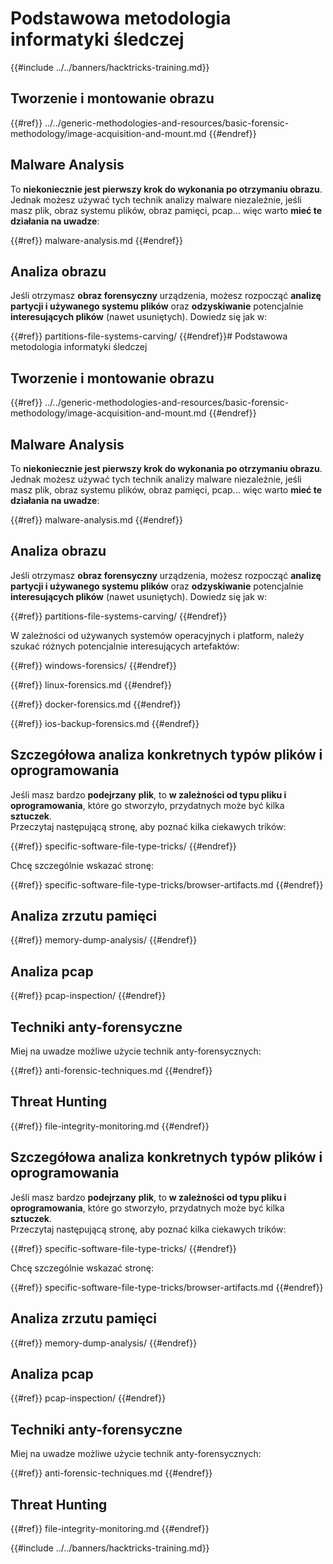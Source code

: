 # Podstawowa metodologia informatyki śledczej

{{#include ../../banners/hacktricks-training.md}}

## Tworzenie i montowanie obrazu


{{#ref}}
../../generic-methodologies-and-resources/basic-forensic-methodology/image-acquisition-and-mount.md
{{#endref}}

## Malware Analysis

To **niekoniecznie jest pierwszy krok do wykonania po otrzymaniu obrazu**. Jednak możesz używać tych technik analizy malware niezależnie, jeśli masz plik, obraz systemu plików, obraz pamięci, pcap... więc warto **mieć te działania na uwadze**:


{{#ref}}
malware-analysis.md
{{#endref}}

## Analiza obrazu

Jeśli otrzymasz **obraz forensyczny** urządzenia, możesz rozpocząć **analizę partycji i używanego systemu plików** oraz **odzyskiwanie** potencjalnie **interesujących plików** (nawet usuniętych). Dowiedz się jak w:


{{#ref}}
partitions-file-systems-carving/
{{#endref}}# Podstawowa metodologia informatyki śledczej



## Tworzenie i montowanie obrazu


{{#ref}}
../../generic-methodologies-and-resources/basic-forensic-methodology/image-acquisition-and-mount.md
{{#endref}}

## Malware Analysis

To **niekoniecznie jest pierwszy krok do wykonania po otrzymaniu obrazu**. Jednak możesz używać tych technik analizy malware niezależnie, jeśli masz plik, obraz systemu plików, obraz pamięci, pcap... więc warto **mieć te działania na uwadze**:


{{#ref}}
malware-analysis.md
{{#endref}}

## Analiza obrazu

Jeśli otrzymasz **obraz forensyczny** urządzenia, możesz rozpocząć **analizę partycji i używanego systemu plików** oraz **odzyskiwanie** potencjalnie **interesujących plików** (nawet usuniętych). Dowiedz się jak w:


{{#ref}}
partitions-file-systems-carving/
{{#endref}}

W zależności od używanych systemów operacyjnych i platform, należy szukać różnych potencjalnie interesujących artefaktów:


{{#ref}}
windows-forensics/
{{#endref}}


{{#ref}}
linux-forensics.md
{{#endref}}


{{#ref}}
docker-forensics.md
{{#endref}}


{{#ref}}
ios-backup-forensics.md
{{#endref}}

## Szczegółowa analiza konkretnych typów plików i oprogramowania

Jeśli masz bardzo **podejrzany** **plik**, to **w zależności od typu pliku i oprogramowania**, które go stworzyło, przydatnych może być kilka **sztuczek**.\
Przeczytaj następującą stronę, aby poznać kilka ciekawych trików:


{{#ref}}
specific-software-file-type-tricks/
{{#endref}}

Chcę szczególnie wskazać stronę:


{{#ref}}
specific-software-file-type-tricks/browser-artifacts.md
{{#endref}}

## Analiza zrzutu pamięci


{{#ref}}
memory-dump-analysis/
{{#endref}}

## Analiza pcap


{{#ref}}
pcap-inspection/
{{#endref}}

## **Techniki anty-forensyczne**

Miej na uwadze możliwe użycie technik anty-forensycznych:


{{#ref}}
anti-forensic-techniques.md
{{#endref}}

## Threat Hunting


{{#ref}}
file-integrity-monitoring.md
{{#endref}}



## Szczegółowa analiza konkretnych typów plików i oprogramowania

Jeśli masz bardzo **podejrzany** **plik**, to **w zależności od typu pliku i oprogramowania**, które go stworzyło, przydatnych może być kilka **sztuczek**.\
Przeczytaj następującą stronę, aby poznać kilka ciekawych trików:


{{#ref}}
specific-software-file-type-tricks/
{{#endref}}

Chcę szczególnie wskazać stronę:


{{#ref}}
specific-software-file-type-tricks/browser-artifacts.md
{{#endref}}

## Analiza zrzutu pamięci


{{#ref}}
memory-dump-analysis/
{{#endref}}

## Analiza pcap


{{#ref}}
pcap-inspection/
{{#endref}}

## **Techniki anty-forensyczne**

Miej na uwadze możliwe użycie technik anty-forensycznych:


{{#ref}}
anti-forensic-techniques.md
{{#endref}}

## Threat Hunting


{{#ref}}
file-integrity-monitoring.md
{{#endref}}

{{#include ../../banners/hacktricks-training.md}}
